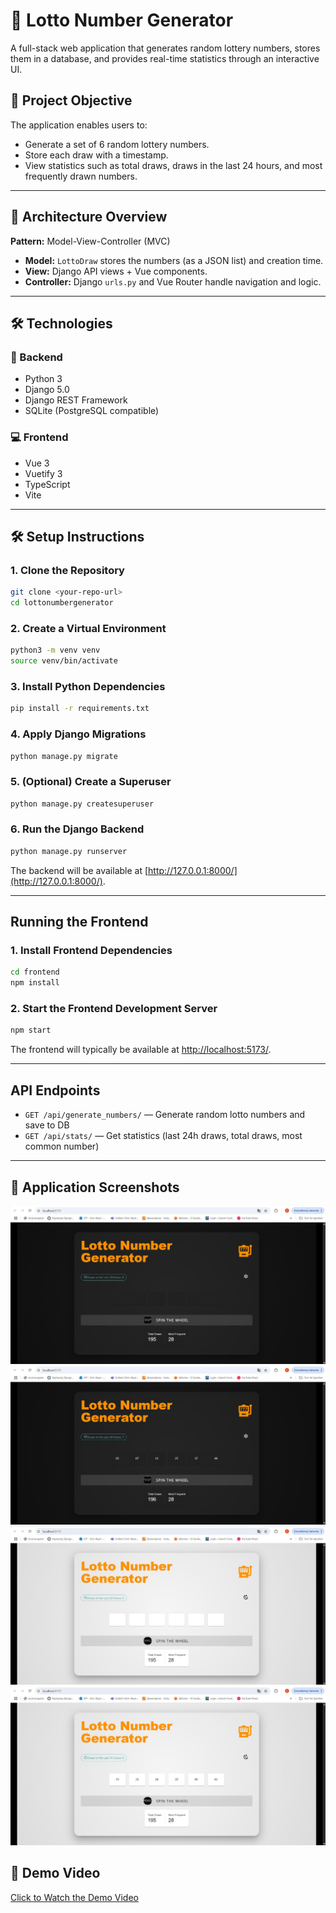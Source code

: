 # 🎰 Lotto Number Generator

A full-stack web application that generates random lottery numbers, stores them in a database, and provides real-time statistics through an interactive UI.

## 📌 Project Objective

The application enables users to:
- Generate a set of 6 random lottery numbers.
- Store each draw with a timestamp.
- View statistics such as total draws, draws in the last 24 hours, and most frequently drawn numbers.

---

## 🧱 Architecture Overview

**Pattern:** Model-View-Controller (MVC)

- **Model:** `LottoDraw` stores the numbers (as a JSON list) and creation time.
- **View:** Django API views + Vue components.
- **Controller:** Django `urls.py` and Vue Router handle navigation and logic.

---

## 🛠️ Technologies

### 🔧 Backend
- Python 3
- Django 5.0
- Django REST Framework
- SQLite (PostgreSQL compatible)

### 💻 Frontend
- Vue 3
- Vuetify 3
- TypeScript
- Vite

---

## 🛠️ Setup Instructions

### 1. Clone the Repository

```bash
git clone <your-repo-url>
cd lottonumbergenerator
```

### 2. Create a Virtual Environment

```bash
python3 -m venv venv
source venv/bin/activate
```

### 3. Install Python Dependencies

```bash
pip install -r requirements.txt
```

### 4. Apply Django Migrations

```bash
python manage.py migrate
```

### 5. (Optional) Create a Superuser

```bash
python manage.py createsuperuser
```

### 6. Run the Django Backend

```bash
python manage.py runserver
```

The backend will be available at [http://127.0.0.1:8000/](http://127.0.0.1:8000/).

---

## Running the Frontend

### 1. Install Frontend Dependencies

```bash
cd frontend
npm install
```

### 2. Start the Frontend Development Server

```bash
npm start
```

The frontend will typically be available at [http://localhost:5173/](http://localhost:5173/).

---

## API Endpoints

- `GET /api/generate_numbers/` — Generate random lotto numbers and save to DB
- `GET /api/stats/` — Get statistics (last 24h draws, total draws, most common number)


---


## 📸 Application Screenshots

![Screenshot 1](https://github.com/emirakyer/lottonumbergenerator/blob/main/projectMedia/1.jpeg?raw=true)
![Screenshot 2](https://github.com/emirakyer/lottonumbergenerator/blob/main/projectMedia/4.jpeg?raw=true)
![Screenshot 3](https://github.com/emirakyer/lottonumbergenerator/blob/main/projectMedia/2.jpeg?raw=true)
![Screenshot 4](https://github.com/emirakyer/lottonumbergenerator/blob/main/projectMedia/3.jpeg?raw=true)

## 🎥 Demo Video

[Click to Watch the Demo Video](https://github.com/emirakyer/lottonumbergenerator/blob/main/projectMedia/5.mp4)

